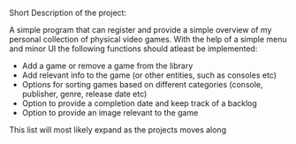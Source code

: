 
Short Description of the project:

A simple program that can register and provide a simple overview of my personal collection of physical video games. With the help of a simple menu and minor UI the following functions should atleast be implemented:

- Add a game or remove a game from the library
- Add relevant info to the game (or other entities, such as consoles etc)
- Options for sorting games based on different categories (console, publisher, genre, release date etc)
- Option to provide a completion date and keep track of a backlog
- Option to provide an image relevant to the game

This list will most likely expand as the projects moves along
